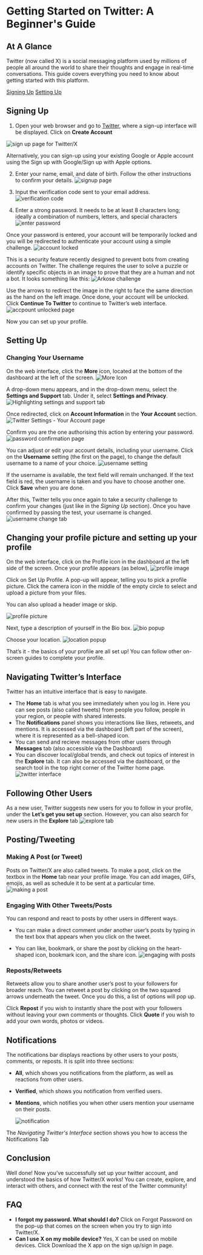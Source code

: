 
# Getting Started on Twitter: A Beginner's Guide
## At A Glance
Twitter (now called X) is a social messaging platform used by millions of people all around the world to share their thoughts and engage in real-time conversations. This guide covers everything you need to know about getting started with this platform.

 [Signing Up](#user-content-signing-up)
 [Setting Up](#user-content-setting-up)



## Signing Up 
1. Open your web browser and go to [Twitter](twitter.com), where a sign-up interface will be displayed. Click on **Create Account**
   
![sign up page for Twitter/X](https://github.com/jamesalexakande/Twitter-Web-User-Guide/assets/145064527/1ccf6181-b348-47ae-a2c8-e493b5677997)

Alternatively, you can sign-up using your existing Google or Apple account using the Sign up with Google/Sign up with Apple options. 

2. Enter your name, email, and date of birth. Follow the other instructions to confirm your details.
![signup page](https://github.com/jamesalexakande/Twitter-Web-User-Guide/assets/145064527/8b7f751a-0c89-4403-ba0c-b7420fb791b6)

3. Input the verification code sent to your email address.
![verification code](https://github.com/jamesalexakande/Twitter-Web-User-Guide/assets/145064527/745a60cd-07e2-4494-a0ae-215cf1719466)

4. Enter a strong password. It needs to be at least 8 characters long; ideally a combination of numbers, letters, and special characters
![enter password](https://github.com/jamesalexakande/Twitter-Web-User-Guide/assets/145064527/d0d7ec06-1ca5-4a4e-a9e2-780ab83738b4)

Once your password is entered, your account will be temporarily locked and you will be redirected to authenticate your account using a simple challenge. 
![account locked](https://github.com/jamesalexakande/Twitter-Web-User-Guide/assets/145064527/604d98d2-52bb-4f91-b5bc-dff088d74c7b)

This is a security feature recently designed to prevent bots from creating accounts on Twitter. The challenge requires the user to solve a puzzle or identify specific objects in an image to prove that they are a human and not a bot. It looks something like this:
![Arkose challenge](https://github.com/jamesalexakande/Twitter-Web-User-Guide/assets/145064527/f7f16a7c-2fc0-49b4-9209-d5514dbfef13)

Use the arrows to redirect the image in the right to face the same direction as the hand on the left image. Once done, your account will be unlocked. Click **Continue To Twitter** to continue to Twitter’s web interface. 
![accpount unlocked page](https://github.com/jamesalexakande/Twitter-Web-User-Guide/assets/145064527/01eb9e88-a8b2-453f-bcb6-f53ef21ca701)

Now you can set up your profile. 

## Setting Up
### Changing Your Username
On the web interface, click the **More** icon, located at the bottom of the dashboard at the left of the screen.
![More Icon](https://github.com/jamesalexakande/Twitter-Web-User-Guide/assets/145064527/15baf783-3e47-489a-a111-4aee18d04958)

A drop-down menu appears, and in the drop-down menu, select the **Settings and Support** tab. Under it, select **Settings and Privacy**. 
![Highlighting settings and support tab](https://github.com/jamesalexakande/Twitter-Web-User-Guide/assets/145064527/f910e170-9acd-4223-82bb-ba210c3a2b8a)

Once redirected, click on **Account Information** in the **Your Account** section. 
![Twitter Settings - Your Account page](https://github.com/jamesalexakande/Twitter-Web-User-Guide/assets/145064527/ce8125db-6fdf-4965-abe0-73246907f49f)

Confirm you are the one authorising this action by entering your password. 
![password confirmation page](https://github.com/jamesalexakande/Twitter-Web-User-Guide/assets/145064527/86ce7f5b-fdc7-47ba-a63a-3ce3e532606f)

You can adjust or edit your account details, including your username. Click on the **Username** setting (the first on the page), to change the default username to a name of your choice. 
![username setting](https://github.com/jamesalexakande/Twitter-Web-User-Guide/assets/145064527/29fcd761-4273-4e94-bdfb-e598aeacae1c)

If the username is available, the text field will remain unchanged. If the text field is red, the username is taken and you have to choose another one. Click **Save** when you are done. 

After this, Twitter tells you once again to take a security challenge to confirm your changes (just like in the *Signing Up* section). Once you have confirmed by passing the test, your username is changed.
![username change tab](https://github.com/jamesalexakande/Twitter-Web-User-Guide/assets/145064527/33f91c3e-39c0-44ab-9fdf-2a1fef879461)


## Changing your profile picture and setting up your profile 
On the web interface, click on the Profile icon in the dashboard at the left side of the screen. Once your profile appears (as below), 
![profile image](https://github.com/jamesalexakande/Twitter-Web-User-Guide/assets/145064527/40fa1be5-4906-4065-9743-70d44f5d01c2)

Click on Set Up Profile. A pop-up will appear, telling you to pick a profile picture. Click the camera icon in the middle of the empty circle to select and upload a picture from your files.  

You can also upload a header image or skip.

![profile picture](https://github.com/jamesalexakande/Twitter-Web-User-Guide/assets/145064527/fbbb8ec1-8684-4f1d-8463-be213d33eebe)

Next, type a description of yourself in the Bio box. 
![bio popup](https://github.com/jamesalexakande/Twitter-Web-User-Guide/assets/145064527/0a4e179e-1bd3-4ee7-aaed-2db0ac2512bb)

Choose your location.
![location popup](https://github.com/jamesalexakande/Twitter-Web-User-Guide/assets/145064527/0572c7ee-2e84-45a5-9523-7afe42d25797)

That’s it - the basics of your profile are all set up! You can follow other on-screen guides to complete your profile. 


## Navigating Twitter’s Interface

Twitter has an intuitive interface that is easy to navigate. 
- The **Home** tab is what you see immediately when you log in. Here you can see posts (also called tweets) from people you follow, people in your region, or people with shared interests. 
- The **Notifications** panel shows you interactions like likes, retweets, and mentions. It is accessed via the dashboard (left part of the screen), where it is represented as a bell-shaped icon.
- You can send and recieve messages from other users through **Messages** tab (also accessible via the Dashboard)
- You can discover local/global trends, and check out topics of interest in the **Explore** tab. It can also be accessed via the dashboard, or the search tool in the top right corner of the Twitter home page. 
![twitter interface](https://github.com/jamesalexakande/Twitter-Web-User-Guide/assets/145064527/c37d4300-4116-4fb4-996d-f96c5af57c31)

## Following Other Users
As a new user, Twitter suggests new users for you to follow in your profile, under the **Let’s get you set up** section. However, you can also search for new users in the **Explore** tab 
![explore tab](https://github.com/jamesalexakande/Twitter-Web-User-Guide/assets/145064527/1d75e873-a373-4ebc-bd48-61b37798eace)


## Posting/Tweeting 
### Making A Post (or Tweet) 
Posts on Twitter/X are also called tweets. To make a post, click on the textbox in the **Home** tab near your profile image. You can add images, GIFs, emojis, as well as schedule it to be sent at a particular time. 
![making a post](https://github.com/jamesalexakande/Twitter-Web-User-Guide/assets/145064527/91e2f467-69d9-4f73-8ffe-b896c489c762)


### Engaging With Other Tweets/Posts 
You can respond and react to posts by other users in different ways. 

- You can make a direct comment under another user’s posts by typing in the text box that appears when you click on the tweet.

- You can like, bookmark, or share the post by clicking on the heart-shaped icon, bookmark icon, and the share icon.
![engaging with posts](https://github.com/jamesalexakande/Twitter-Web-User-Guide/assets/145064527/10067ccb-1a4c-42e5-bccc-5402a7b05a60)

 
### Reposts/Retweets
Retweets allow you to share another user’s post to your followers for broader reach. 
You can retweet a post by clicking on the two squared arrows underneath the tweet. Once you do this, a list of options will pop up. 

Click **Repost** if you wish to instantly share the post with your followers without leaving your own comments or thoughts.
Click **Quote** if you wish to add your own words, photos or videos. 

## Notifications
The notifications bar displays reactions by other users to your posts, comments, or reposts. It is split into three sections:

- **All**, which shows you notifications from the platform, as well as reactions from other users. 
- **Verified**, which shows you notification from verified users.  
- **Mentions**, which notifies you when other users mention your username on their posts.

  ![notification](https://github.com/jamesalexakande/Twitter-Web-User-Guide/assets/145064527/4aef0a0d-1c53-4871-92bb-75d31ae5bcd2)
  
The *Navigating Twitter's Interface* section shows you how to access the Notifications Tab

  
## Conclusion
Well done! Now you’ve successfully set up your twitter account, and understood the basics of how Twitter/X works! You can create, explore, and interact with others, and connect with the rest of the Twitter community!

## FAQ
- **I forgot my password. What should I do?** Click on Forgot Password on the pop-up that comes on the screen when you try to sign into Twitter/X.
- **Can I use X on my mobile device?** Yes, X can be used on mobile devices. Click Download the X app on the sign up/sign in page. 




